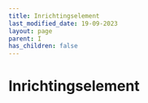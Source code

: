 ```yaml
---
title: Inrichtingselement
last_modified_date: 19-09-2023
layout: page
parent: I
has_children: false
---
```


Inrichtingselement
==================

